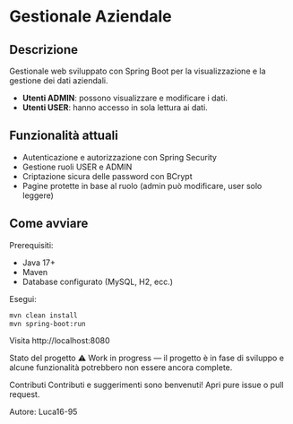 # Gestionale Aziendale

## Descrizione

Gestionale web sviluppato con Spring Boot per la visualizzazione e la gestione dei dati aziendali.

- **Utenti ADMIN**: possono visualizzare e modificare i dati.
- **Utenti USER**: hanno accesso in sola lettura ai dati.

## Funzionalità attuali

- Autenticazione e autorizzazione con Spring Security
- Gestione ruoli USER e ADMIN
- Criptazione sicura delle password con BCrypt
- Pagine protette in base al ruolo (admin può modificare, user solo leggere)

## Come avviare

Prerequisiti:
- Java 17+
- Maven
- Database configurato (MySQL, H2, ecc.)

Esegui:

```bash
mvn clean install
mvn spring-boot:run
```
Visita http://localhost:8080

Stato del progetto
⚠️ Work in progress — il progetto è in fase di sviluppo e alcune funzionalità potrebbero non essere ancora complete.

Contributi
Contributi e suggerimenti sono benvenuti! Apri pure issue o pull request.

Autore: Luca16-95

